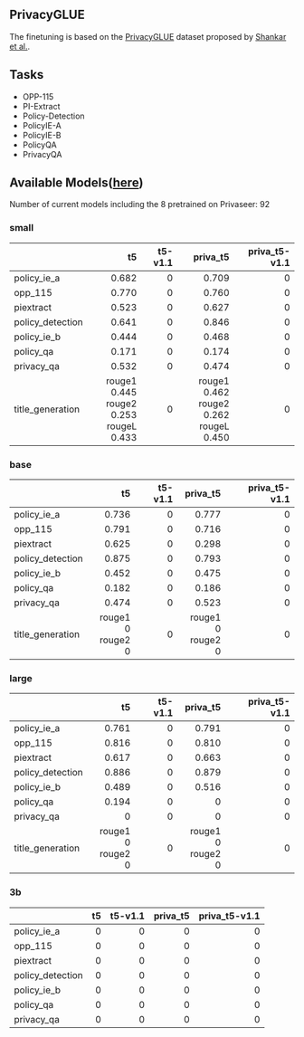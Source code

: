 ## PrivacyGLUE

The finetuning is based on the [PrivacyGLUE](https://github.com/infsys-lab/privacy-glue) dataset proposed by [Shankar et al.](https://www.mdpi.com/2076-3417/13/6/3701).


## Tasks

- OPP-115
- PI-Extract
- Policy-Detection
- PolicyIE-A
- PolicyIE-B
- PolicyQA
- PrivacyQA

## Available Models([here](https://huggingface.co/alzoubi36))


Number of current models including the 8 pretrained on Privaseer: 92

### small


|                   |                                             t5 | t5-v1.1 |                                       priva_t5 | priva_t5-v1.1 |
|:------------------|-----------------------------------------------:|--------:|-----------------------------------------------:|--------------:|
| policy\_ie\_a     |                                          0.682 |       0 |                                          0.709 |             0 |
| opp\_115          |                                          0.770 |       0 |                                          0.760 |             0 |
| piextract         |                                          0.523 |       0 |                                          0.627 |             0 |
| policy\_detection |                                          0.641 |       0 |                                          0.846 |             0 |
| policy\_ie\_b     |                                          0.444 |       0 |                                          0.468 |             0 |
| policy\_qa        |                                          0.171 |       0 |                                          0.174 |             0 |
| privacy\_qa       |                                          0.532 |       0 |                                          0.474 |             0 |
| title\_generation | rouge1 0.445<br/>rouge2 0.253<br/>rougeL 0.433 |       0 | rouge1 0.462<br/>rouge2 0.262<br/>rougeL 0.450 |             0 |
 

### base


|                   |                    t5 | t5-v1.1 |              priva_t5 | priva_t5-v1.1 |
|:------------------|----------------------:|--------:|----------------------:|--------------:|
| policy\_ie\_a     |                 0.736 |       0 |                 0.777 |             0 |
| opp\_115          |                 0.791 |       0 |                 0.716 |             0 |
| piextract         |                 0.625 |       0 |                 0.298 |             0 |
| policy\_detection |                 0.875 |       0 |                 0.793 |             0 |
| policy\_ie\_b     |                 0.452 |       0 |                 0.475 |             0 |
| policy\_qa        |                 0.182 |       0 |                 0.186 |             0 |
| privacy\_qa       |                 0.474 |       0 |                 0.523 |             0 |
| title\_generation | rouge1 0<br/>rouge2 0 |       0 | rouge1 0<br/>rouge2 0 |             0 |


### large


|                   |                    t5 | t5-v1.1 |              priva_t5 | priva_t5-v1.1 |
|:------------------|----------------------:|--------:|----------------------:|--------------:|
| policy\_ie\_a     |                 0.761 |       0 |                 0.791 |             0 |
| opp\_115          |                 0.816 |       0 |                 0.810 |             0 |
| piextract         |                 0.617 |       0 |                 0.663 |             0 |
| policy\_detection |                 0.886 |       0 |                 0.879 |             0 |
| policy\_ie\_b     |                 0.489 |       0 |                 0.516 |             0 |
| policy\_qa        |                 0.194 |       0 |                     0 |             0 |
| privacy\_qa       |                     0 |       0 |                     0 |             0 |
| title\_generation | rouge1 0<br/>rouge2 0 |       0 | rouge1 0<br/>rouge2 0 |             0 |


### 3b


|                   |   t5 |   t5-v1.1 |   priva_t5 |   priva_t5-v1.1 |
|:------------------|-----:|----------:|-----------:|----------------:|
| policy\_ie\_a     |    0 |         0 |          0 |               0 |
| opp\_115          |    0 |         0 |          0 |               0 |
| piextract         |    0 |         0 |          0 |               0 |
| policy\_detection |    0 |         0 |          0 |               0 |
| policy\_ie\_b     |    0 |         0 |          0 |               0 |
| policy\_qa        |    0 |         0 |          0 |               0 |
| privacy\_qa       |    0 |         0 |          0 |               0 |
 

